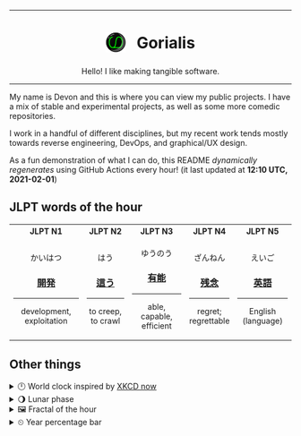 ***

<h1 align="center">
<sub>
    <img src="readme/resources/avatar.png" height="36">
</sub>
&nbsp;
Gorialis
</h1>
<p align="center">
Hello! I like making tangible software.
</p>

***

My name is Devon and this is where you can view my public projects. I have a mix of stable and experimental projects, as well as some more comedic repositories.

I work in a handful of different disciplines, but my recent work tends mostly towards reverse engineering, DevOps, and graphical/UX design.

As a fun demonstration of what I can do, this README *dynamically regenerates* using GitHub Actions every hour! (it last updated at **12:10 UTC, 2021-02-01**)

<h2>JLPT words of the hour</h2>
<table>
    <tr>
        <th>JLPT N1</th>
        <th>JLPT N2</th>
        <th>JLPT N3</th>
        <th>JLPT N4</th>
        <th>JLPT N5</th>
    </tr>
    <tr>
        <td>
            <p align="center">かいはつ</p>
            <h3 align="center"><b><a href="https://jisho.org/search/%E9%96%8B%E7%99%BA">開発</a></b></h3>
            <hr>
            <p align="center">development,<wbr> exploitation</p>
        </td>
        <td>
            <p align="center">はう</p>
            <h3 align="center"><b><a href="https://jisho.org/search/%E9%80%99%E3%81%86">這う</a></b></h3>
            <hr>
            <p align="center">to creep,<wbr> to crawl</p>
        </td>
        <td>
            <p align="center">ゆうのう</p>
            <h3 align="center"><b><a href="https://jisho.org/search/%E6%9C%89%E8%83%BD">有能</a></b></h3>
            <hr>
            <p align="center">able,<wbr> capable,<wbr> efficient</p>
        </td>
        <td>
            <p align="center">ざんねん</p>
            <h3 align="center"><b><a href="https://jisho.org/search/%E6%AE%8B%E5%BF%B5">残念</a></b></h3>
            <hr>
            <p align="center">regret;<br> regrettable</p>
        </td>
        <td>
            <p align="center">えいご</p>
            <h3 align="center"><b><a href="https://jisho.org/search/%E8%8B%B1%E8%AA%9E">英語</a></b></h3>
            <hr>
            <p align="center">English (language)</p>
        </td>
    </tr>
</table>

<h2>Other things</h2>
<details>
<summary>🕛  World clock inspired by <a href="https://xkcd.com/now">XKCD now</a></summary>

> <img src="generated/now.png" width="512">

</details>
<details>
<summary>🌖 Lunar phase</summary>

The moon is approximately 67.39% through its phase (Waning Gibbous).

</details>
<details>
<summary>&#x1f5bc; Fractal of the hour</summary>

> <img src="generated/fractal.png" width="512">

</details>
<details>
<summary>&#x23f2; Year percentage bar</summary>
<pre><code>2021 [█▁▁▁▁▁▁▁▁▁▁▁▁▁▁▁▁▁▁▁] 8.63%</code></pre>
</details>
